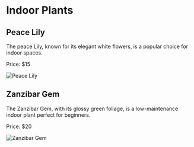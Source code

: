 <body>
  <h1>Indoor Plants</h1>

  <h2>Peace Lily</h2>
  <p>The peace Lily, known for its elegant white flowers, is a popular choice for indoor spaces.</p>
  <p>Price: $15</p>
  <img src="https://edube.org/uploads/media/default/0001/04/spathiphyllum-peace-lily.jpg" alt="Peace Lily">

  <h2>Zanzibar Gem</h2>
  <p>The Zanzibar Gem, with its glossy green foliage, is a low-maintenance indoor plant perfect for beginners.</p>
  <p>Price: $20</p>
  <img src="https://edube.org/uploads/media/default/0001/04/zamioculcas-zanzibar-gem.jpg" alt="Zanzibar Gem">
</body>
